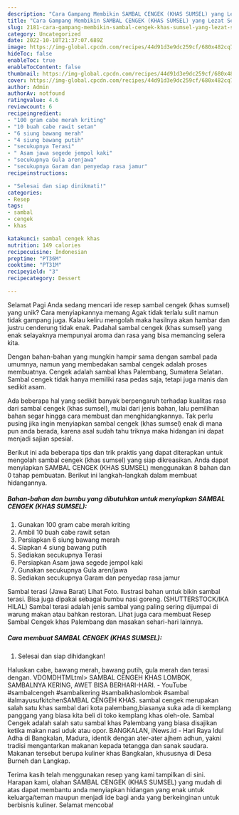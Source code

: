 ```yaml
---
description: "Cara Gampang Membikin SAMBAL CENGEK (KHAS SUMSEL) yang Lezat Sekali, Sempurna"
title: "Cara Gampang Membikin SAMBAL CENGEK (KHAS SUMSEL) yang Lezat Sekali, Sempurna"
slug: 2181-cara-gampang-membikin-sambal-cengek-khas-sumsel-yang-lezat-sekali-sempurna
category: Uncategorized
date: 2022-10-10T21:37:07.689Z
image: https://img-global.cpcdn.com/recipes/44d91d3e9dc259cf/680x482cq70/sambal-cengek-khas-sumsel-foto-resep-utama.jpg
hideToc: false
enableToc: true
enableTocContent: false
thumbnail: https://img-global.cpcdn.com/recipes/44d91d3e9dc259cf/680x482cq70/sambal-cengek-khas-sumsel-foto-resep-utama.jpg
cover: https://img-global.cpcdn.com/recipes/44d91d3e9dc259cf/680x482cq70/sambal-cengek-khas-sumsel-foto-resep-utama.jpg
author: Admin
authorAv: notfound
ratingvalue: 4.6
reviewcount: 6
recipeingredient:
- "100 gram cabe merah kriting"
- "10 buah cabe rawit setan"
- "6 siung bawang merah"
- "4 siung bawang putih"
- "secukupnya Terasi"
- " Asam jawa segede jempol kaki"
- "secukupnya Gula arenjawa"
- "secukupnya Garam dan penyedap rasa jamur"
recipeinstructions:

- "Selesai dan siap dinikmati!"
categories:
- Resep
tags:
- sambal
- cengek
- khas

katakunci: sambal cengek khas 
nutrition: 149 calories
recipecuisine: Indonesian
preptime: "PT36M"
cooktime: "PT31M"
recipeyield: "3"
recipecategory: Dessert

---
```



Selamat Pagi Anda sedang mencari ide resep sambal cengek (khas sumsel) yang unik? Cara menyiapkannya memang Agak tidak terlalu sulit namun tidak gampang juga. Kalau keliru mengolah maka hasilnya akan hambar dan justru cenderung tidak enak. Padahal sambal cengek (khas sumsel) yang enak selayaknya mempunyai aroma dan rasa yang bisa memancing selera kita.


Dengan bahan-bahan yang mungkin hampir sama dengan sambal pada umumnya, namun yang membedakan sambal cengek adalah proses membuatnya. Cengek adalah sambal khas Palembang, Sumatera Selatan. Sambal cengek tidak hanya memiliki rasa pedas saja, tetapi juga manis dan sedikit asam.

Ada beberapa hal yang sedikit banyak berpengaruh terhadap kualitas rasa dari sambal cengek (khas sumsel), mulai dari jenis bahan, lalu pemilihan bahan segar hingga cara membuat dan menghidangkannya. Tak perlu pusing jika ingin menyiapkan sambal cengek (khas sumsel) enak di mana pun anda berada, karena asal sudah tahu triknya maka hidangan ini dapat menjadi sajian spesial.


Berikut ini ada beberapa tips dan trik praktis yang dapat diterapkan untuk mengolah sambal cengek (khas sumsel) yang siap dikreasikan. Anda dapat menyiapkan SAMBAL CENGEK (KHAS SUMSEL) menggunakan 8 bahan dan 0 tahap pembuatan. Berikut ini langkah-langkah dalam membuat hidangannya.

<!--inarticleads1-->

##### Bahan-bahan dan bumbu yang dibutuhkan untuk menyiapkan SAMBAL CENGEK (KHAS SUMSEL):

1. Gunakan 100 gram cabe merah kriting
1. Ambil 10 buah cabe rawit setan
1. Persiapkan 6 siung bawang merah
1. Siapkan 4 siung bawang putih
1. Sediakan secukupnya Terasi
1. Persiapkan  Asam jawa segede jempol kaki
1. Gunakan secukupnya Gula aren/jawa
1. Sediakan secukupnya Garam dan penyedap rasa jamur


Sambal terasi (Jawa Barat) Lihat Foto. Ilustrasi bahan untuk bikin sambal terasi. Bisa juga dipakai sebagai bumbu nasi goreng. (SHUTTERSTOCK/IKA HILAL) Sambal terasi adalah jenis sambal yang paling sering dijumpai di warung makan atau bahkan restoran. Lihat juga cara membuat Resep Sambal Cengek khas Palembang dan masakan sehari-hari lainnya. 

<!--inarticleads2-->

##### Cara membuat SAMBAL CENGEK (KHAS SUMSEL):


1. Selesai dan siap dihidangkan!

Haluskan cabe, bawang merah, bawang putih, gula merah dan terasi dengan. VDOMDHTMLtml&gt; SAMBAL CENGEH KHAS LOMBOK, SAMBALNYA KERING, AWET BISA BERHARI-HARI. - YouTube #sambalcengeh #sambalkering #sambalkhaslombok #sambal #almayusufkitchenSAMBAL CENGEH KHAS. sambal cengek merupakan salah satu khas sambal dari kota palembang,biasanya suka ada di kemplang panggang yang biasa kita beli di toko kemplang khas oleh-ole. Sambal Cengek adalah salah satu sambal khas Palembang yang biasa disajikan ketika makan nasi uduk atau opor. BANGKALAN, iNews.id - Hari Raya Idul Adha di Bangkalan, Madura, identik dengan ater-ater ajhem adhun, yakni tradisi mengantarkan makanan kepada tetangga dan sanak saudara. Makanan tersebut berupa kuliner khas Bangkalan, khususnya di Desa Burneh dan Langkap. 

Terima kasih telah menggunakan resep yang kami tampilkan di sini. Harapan kami, olahan SAMBAL CENGEK (KHAS SUMSEL) yang mudah di atas dapat membantu anda menyiapkan hidangan yang enak untuk keluarga/teman maupun menjadi ide bagi anda yang berkeinginan untuk berbisnis kuliner. Selamat mencoba!
